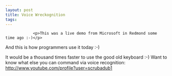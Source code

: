 ```yaml
---
layout: post
title: Voice Wreckognition
tags:
---
```



                <p>This was a live demo from Microsoft in Redmond some time ago :-)</p>
<div style="text-align:center"><object type="application/x-shockwave-flash" style="width:425px; height:350px" data="http://www.youtube.com/v/IkeC7HpsHxo"><param name="movie" value="http://www.youtube.com/v/IkeC7HpsHxo"></param></object></div>
<p>And this is how programmers use it today :-)</p>
<div style="text-align:center"><object type="application/x-shockwave-flash" style="width:425px; height:350px" data="http://www.youtube.com/v/KyLqUf4cdwc"><param name="movie" value="http://www.youtube.com/v/KyLqUf4cdwc"></param></object></div>
<p>It would be a thousand times faster to use the good old keyboard :-) Want to know what else you can command via voice recognition: <a href="http://www.youtube.com/profile?user=scrubadub1"><a href="http://www.youtube.com/profile?user=scrubadub1">http://www.youtube.com/profile?user=scrubadub1</a></a></p>

